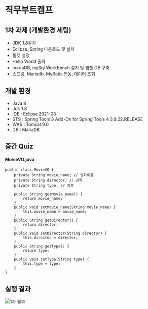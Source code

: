 # 직무부트캠프

## 1차 과제 (개발환경 세팅) 
* JDK 1.8설치
* Eclipse, Spring 다운로드 및 설치
* 톰캣 설정
* Hello World 출력
* mariaDB, mySql WorkBench 설치 및 샘플 DB 구축
* 스프링, Mariadb, MyBatis 연동, 데이터 조회

## 개발 환경
* Java 8
* Jdk 1.8
* IDE : Eclipse 2021-03
* STS : Spring Tools 3 Add-On for Spring Tools 4 3.9.22.RELEASE
* WAS : Tomcat 9.0
* DB : MariaDB

## 중간 Quiz
#### MovieVO.java 

    public class MovieVO {
    	private String movie_name; // 영화이름
    	private String director; // 감독
    	private String type; // 장르
    	
    	public String getMovie_name() {
    		return movie_name;
    	}
    	public void setMovie_name(String movie_name) {
    		this.movie_name = movie_name;
    	}
    	public String getDirector() {
    		return director;
    	}
    	public void setDirector(String director) {
    		this.director = director;
    	}
    	public String getType() {
    		return type;
    	}
    	public void setType(String type) {
    		this.type = type;
    	}
    }


## 실행 결과
![1차 결과](https://github.com/spicyseok/comento/assets/117507997/b6d448ac-f439-4f64-9ff0-b1ec313702d2)

